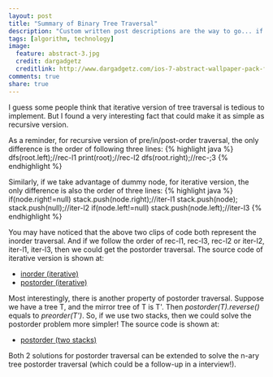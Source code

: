 ```yaml
---
layout: post
title: "Summary of Binary Tree Traversal"
description: "Custom written post descriptions are the way to go... if you're not lazy."
tags: [algorithm, technology]
image:
  feature: abstract-3.jpg
  credit: dargadgetz
  creditlink: http://www.dargadgetz.com/ios-7-abstract-wallpaper-pack-for-iphone-5-and-ipod-touch-retina/
comments: true
share: true
---
```


I guess some people think that iterative version of tree traversal is tedious to implement. But I found a very interesting fact that could make it as simple as recursive version.

As a reminder, for recursive version of pre/in/post-order traversal, the only difference is the order of following three lines:
{% highlight java %}
dfs(root.left);//rec-l1
print(root);//rec-l2
dfs(root.right);//rec-;3
{% endhighlight %}

Similarly, if we take advantage of dummy node, for iterative version, the only difference is also the order of three lines:
{% highlight java %}
if(node.right!=null) stack.push(node.right);//iter-l1
stack.push(node); stack.push(null);//iter-l2
if(node.left!=null) stack.push(node.left);//iter-l3
{% endhighlight %}

You may have noticed that the above two clips of code both represent the inorder traversal. And if we follow the order of rec-l1, rec-l3, rec-l2 or iter-l2, iter-l1, iter-l3, then we could get the postorder traversal. The source code of iterative version is shown at:

- [inorder (iterative)](https://github.com/si-yao/ArtOfLeetcode/blob/master/src/binaryTreeInorderTraversal/DummyNode.java)
- [postorder (iterative)](https://github.com/si-yao/ArtOfLeetcode/blob/master/src/binaryTreePostorderTraversal/DummyNode.java)

Most interestingly, there is another property of postorder traversal. Suppose we have a tree T, and the mirror tree of T is T'. Then *postorder(T).reverse()* equals to *preorder(T')*. So, if we use two stacks, then we could solve the postorder problem more simpler! The source code is shown at: 

- [postorder (two stacks)](https://github.com/si-yao/ArtOfLeetcode/blob/master/src/binaryTreePostorderTraversal/TwoStack.java)

Both 2 solutions for postorder traversal can be extended to solve the n-ary tree postorder traversal (which could be a follow-up in a interview!). 